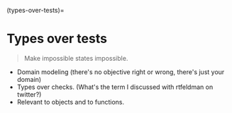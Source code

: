 (types-over-tests)=
# Types over tests

> Make impossible states impossible.

-  Domain modeling (there's no objective right or wrong, there's just your domain)
- Types over checks. (What's the term I discussed with rtfeldman on twitter?)
- Relevant to objects and to functions.


